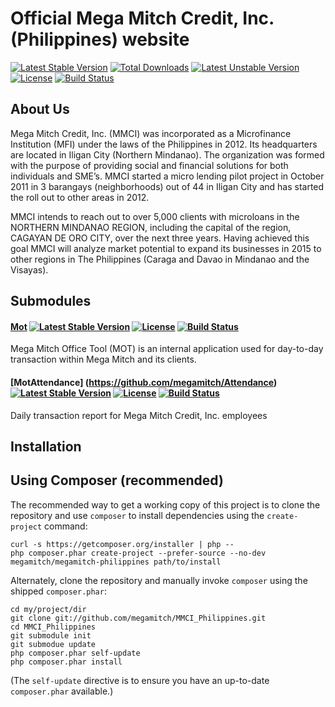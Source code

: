 Official Mega Mitch Credit, Inc. (Philippines) website
================

[![Latest Stable Version](https://poser.pugx.org/megamitch/megamitch-philippines/v/stable.svg)](https://packagist.org/packages/megamitch/megamitch-philippines) [![Total Downloads](https://poser.pugx.org/megamitch/megamitch-philippines/downloads.svg)](https://packagist.org/packages/megamitch/megamitch-philippines) [![Latest Unstable Version](https://poser.pugx.org/megamitch/megamitch-philippines/v/unstable.svg)](https://packagist.org/packages/megamitch/megamitch-philippines) [![License](https://poser.pugx.org/megamitch/megamitch-philippines/license.svg)](https://packagist.org/packages/megamitch/megamitch-philippines) [![Build Status](https://travis-ci.org/megamitch/MMCI_Philippines.svg)](https://travis-ci.org/megamitch/MMCI_Philippines)

About Us
--------

Mega Mitch Credit, Inc. (MMCI) was incorporated as a Microfinance Institution (MFI) under the laws of the Philippines in 2012. Its headquarters are located in Iligan City (Northern Mindanao). The organization was formed with the purpose of providing social and financial solutions for both individuals and SME’s. MMCI started a micro lending pilot project in October 2011 in 3 barangays (neighborhoods) out of 44 in Iligan City and has started the roll out to other areas in 2012.

MMCI intends to reach out to over 5,000 clients with microloans in the NORTHERN MINDANAO REGION, including the capital of the region, CAGAYAN DE ORO CITY, over the next three years. Having achieved this goal MMCI will analyze market potential to expand its businesses in 2015 to other regions in The Philippines (Caraga and Davao in Mindanao and the Visayas).

Submodules
----------

#### [Mot](https://github.com/megamitch/MOT_Application) [![Latest Stable Version](https://poser.pugx.org/megamitch/mot-application/v/stable.svg)](https://packagist.org/packages/megamitch/mot-application) [![License](https://poser.pugx.org/megamitch/mot-application/license.svg)](https://packagist.org/packages/megamitch/mot-application) [![Build Status](https://travis-ci.org/megamitch/MOT_Application.svg)](https://travis-ci.org/megamitch/MOT_Application) 

Mega Mitch Office Tool (MOT) is an internal application used for day-to-day transaction within Mega Mitch and its clients.

#### [MotAttendance] (https://github.com/megamitch/Attendance) [![Latest Stable Version](https://poser.pugx.org/megamitch/mot-attendance/v/stable.svg)](https://packagist.org/packages/megamitch/mot-attendance) [![License](https://poser.pugx.org/megamitch/mot-attendance/license.svg)](https://packagist.org/packages/megamitch/mot-attendance) [![Build Status](https://travis-ci.org/megamitch/Attendance.svg)](https://travis-ci.org/megamitch/Attendance)

Daily transaction report for Mega Mitch Credit, Inc. employees


Installation
------------

Using Composer (recommended)
----------------------------
The recommended way to get a working copy of this project is to clone the repository
and use `composer` to install dependencies using the `create-project` command:

    curl -s https://getcomposer.org/installer | php --
    php composer.phar create-project --prefer-source --no-dev megamitch/megamitch-philippines path/to/install

Alternately, clone the repository and manually invoke `composer` using the shipped
`composer.phar`:

    cd my/project/dir
    git clone git://github.com/megamitch/MMCI_Philippines.git
    cd MMCI_Philippines
    git submodule init
    git submodue update
    php composer.phar self-update
    php composer.phar install

(The `self-update` directive is to ensure you have an up-to-date `composer.phar`
available.)